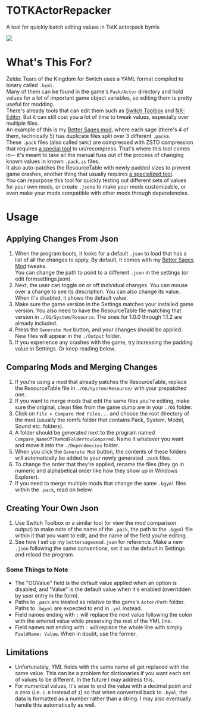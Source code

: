 # TOTKActorRepacker
A tool for quickly batch editing values in TotK actorpack bymls

![](https://i.imgur.com/FRwtWrn.gif)

# What's This For?
Zelda: Tears of the Kingdom for Switch uses a YAML format compiled to binary called ``.byml``.  
Many of them can be found in the game's ``Pack/Actor`` directory and hold values for a lot of important game object variables, so editing them is pretty useful for modding.  
There's already tools that can edit them such as [Switch Toolbox](https://github.com/KillzXGaming/Switch-Toolbox/releases) and [NX-Editor](https://github.com/NX-Editor/NX-Editor). But it can still cost you a lot of time to tweak values, especially over multiple files.  
An example of this is my [Better Sages mod](https://gamebanana.com/mods/443839), where each sage (there's 4 of them, technically 5) has duplicate files split over 3 different ``.pack``s.  
These ``.pack`` files (also called ``SARC``) are compressed with ZSTD compression that requires [a special tool](https://github.com/TotkMods/Totk.ZStdTool/releases) to un/recompress. 
That's where this tool comes in-- it's meant to take all the manual fuss out of the process of changing known values in known ``.pack.zs`` files.  
It also auto-patches the ResourceTable with newly padded sizes to prevent game crashes, another thing that usually requires [a specialized tool](https://gamebanana.com/tools/13409).  
You can repurpose this tool for quickly testing out different sets of values for your own mods, or create ``.json``s to make your mods customizable, or even make your mods compatible with other mods through dependencies.

# Usage 
## Applying Changes From Json
1. When the program boots, it looks for a default ``.json`` to load that has a list of all the changes to apply. By default, it comes with my [Better Sages Mod](https://gamebanana.com/mods/443839) tweaks.  
You can change the path to point to a different ``.json`` in the settings (or edit formsettings.json).  
2. Next, the user can toggle on or off individual changes. You can mouse over a change to see its description. You can also change its value. When it's disabled, it shows the default value.
3. Make sure the game version in the Settings matches your installed game version. You also need to have the ResourceTable file matching that version in ``./OG/System/Resource``. The ones for 1.0.0 through 1.1.2 are already included.  
4. Press the ``Generate Mod`` button, and your changes should be applied. New files will appear in the ``./Output`` folder.
5. If you experience any crashes with the game, try increasing the padding value in Settings. Or keep reading below.

## Comparing Mods and Merging Changes
1. If you're using a mod that already patches the ResourceTable, replace the ResourceTable file in ``./OG/System/Resource/`` with your prepatched one.  
2. If you want to merge mods that edit the same files you're editing, make sure the original, clean files from the game dump are in your ``./OG`` folder.  
3. Click on ``File > Compare Mod Files...`` and choose the root directory of the mod (usually the romfs folder that contains Pack, System, Model, Sound etc. folders).  
4. A folder should be generated next to the program named ``Compare_NameOfTheModFolderYouCompared``. Name it whatever you want and move it into the ``./Dependencies`` folder.
5. When you click the ``Generate Mod`` button, the contents of these folders will automatically be added to your newly generated ``.pack`` files.
6. To change the order that they're applied, rename the files (they go in numeric and alphabetical order like how they show up in Windows Explorer).
7. If you need to merge multiple mods that change the same ``.bgyml`` files within the ``.pack``, read on below.

## Creating Your Own Json
1. Use Switch Toolbox or a similar tool (or view the mod comparison output) to make note of the name of the ``.pack``, the path to the ``.bgyml`` file within it that you want to edit, and the name of the field you're editing.
2. See how I set up my ``bettersagesmod.json`` for reference. Make a new ``.json`` following the same conventions, set it as the default in Settings and reload the program.   

### Some Things to Note
- The "OGValue" field is the default value applied when an option is disabled, and "Value" is the default value when it's enabled (overridden by user entry in the form).
- Paths to ``.pack`` are treated as relative to the game's ``Actor/Path`` folder. Paths to ``.bgyml`` are expected to end in ``.yml`` instead.
- Field names ending with ``:`` will replace the next value following the colon with the entered value while preserving the rest of the YML line.
- Field names not ending with ``:`` will replace the whole line with simply ``FieldName: Value``. When in doubt, use the former.

## Limitations
- Unfortunately, YML fields with the same name all get replaced with the same value. This can be a problem for dictionaries if you want each set of values to be different. In the future I may address this.  
- For numerical values, it's wise to end the value with a decimal point and a zero (i.e. ``1.0`` instead of ``1``) so that when converted back to ``.byml``, the data is formatted as a number rather than a string. I may also eventually handle this automatically as well.
